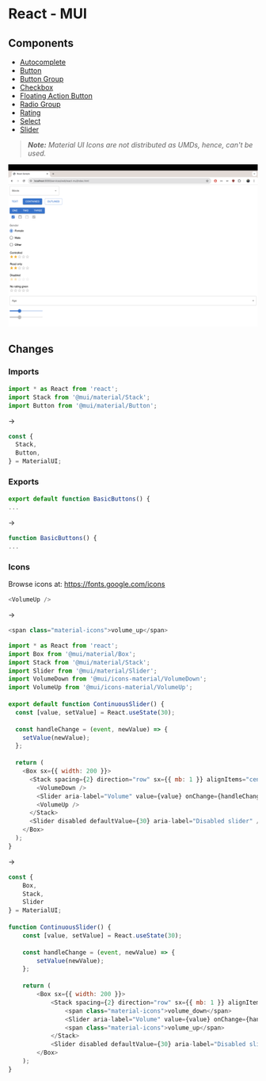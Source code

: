 # React - MUI

## Components

- [Autocomplete](https://mui.com/material-ui/react-autocomplete/)
- [Button](https://mui.com/material-ui/react-button/)
- [Button Group](https://mui.com/material-ui/react-button-group/)
- [Checkbox](https://mui.com/material-ui/react-checkbox/)
- [Floating Action Button](https://mui.com/material-ui/react-floating-action-button/)
- [Radio Group](https://mui.com/material-ui/react-radio-button/)
- [Rating](https://mui.com/material-ui/react-rating/)
- [Select](https://mui.com/material-ui/react-select/)
- [Slider](https://mui.com/material-ui/react-slider/)
> _**Note:** Material UI Icons are not distributed as UMDs, hence, can't be used._

![components](components.png)

## Changes

### Imports
```js
import * as React from 'react';
import Stack from '@mui/material/Stack';
import Button from '@mui/material/Button';
```

->

```js
const {
  Stack,
  Button,
} = MaterialUI;
```

### Exports

```js
export default function BasicButtons() {
...
```

->

```js
function BasicButtons() {
...
```

### Icons

Browse icons at: https://fonts.google.com/icons

```js
<VolumeUp />
```

->

```js
<span class="material-icons">volume_up</span>
```

```js
import * as React from 'react';
import Box from '@mui/material/Box';
import Stack from '@mui/material/Stack';
import Slider from '@mui/material/Slider';
import VolumeDown from '@mui/icons-material/VolumeDown';
import VolumeUp from '@mui/icons-material/VolumeUp';

export default function ContinuousSlider() {
  const [value, setValue] = React.useState(30);

  const handleChange = (event, newValue) => {
    setValue(newValue);
  };

  return (
    <Box sx={{ width: 200 }}>
      <Stack spacing={2} direction="row" sx={{ mb: 1 }} alignItems="center">
        <VolumeDown />
        <Slider aria-label="Volume" value={value} onChange={handleChange} />
        <VolumeUp />
      </Stack>
      <Slider disabled defaultValue={30} aria-label="Disabled slider" />
    </Box>
  );
}

```

->

```js
const {
    Box,
    Stack,
    Slider
} = MaterialUI;

function ContinuousSlider() {
    const [value, setValue] = React.useState(30);

    const handleChange = (event, newValue) => {
        setValue(newValue);
    };

    return (
        <Box sx={{ width: 200 }}>
            <Stack spacing={2} direction="row" sx={{ mb: 1 }} alignItems="center">
                <span class="material-icons">volume_down</span>
                <Slider aria-label="Volume" value={value} onChange={handleChange} />
                <span class="material-icons">volume_up</span>
            </Stack>
            <Slider disabled defaultValue={30} aria-label="Disabled slider" />
        </Box>
    );
}
```
